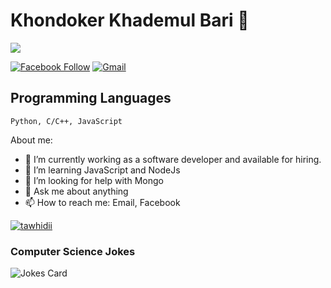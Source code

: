 # Khondoker Khademul Bari 👋
![](https://komarev.com/ghpvc/?username=tawhidii&color=brightgreen)

[![Facebook Follow](https://img.shields.io/badge/%20-Connect-black?color=14171A&labelColor=1976d2&logo=facebook&logoColor=ffffff)](https://www.facebook.com/barii.py)
[![Gmail](https://img.shields.io/badge/%20-Send%20Mail-black?color=14171A&labelColor=ef5350&logo=gmail&logoColor=ffffff)](mailto:barii.py@gmail.com?subject=From%20GitHub&body=Hi,%20there.%20Found%20you%20from%20GitHub.)

## Programming Languages

```
Python, C/C++, JavaScript
```

About me:

- 🔭 I’m currently working as a software developer and available for hiring.
- 👯 I’m learning JavaScript and NodeJs
- 🤔 I’m looking for help with Mongo
- 💬 Ask me about anything
- 📫 How to reach me: Email, Facebook

<a href="">
  <img align="center" src="https://github-readme-stats.vercel.app/api/top-langs/?username=tawhidii&layout=compact&theme=radical" alt="tawhidii"/>
</a>

### Computer Science Jokes <br>
![Jokes Card](https://readme-jokes.vercel.app/api)
